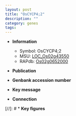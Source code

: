 ```yaml
---
layout: post
title: "OsCYCP4;2"
description: ""
category: genes
tags: 
---
```


* **Information**  
    + Symbol: OsCYCP4;2  
    + MSU: [LOC_Os02g43550](http://rice.uga.edu/cgi-bin/ORF_infopage.cgi?orf=LOC_Os02g43550)  
    + RAPdb: [Os02g0652000](http://rapdb.dna.affrc.go.jp/viewer/gbrowse_details/irgsp1?name=Os02g0652000)  

* **Publication**  

* **Genbank accession number**  

* **Key message**  

* **Connection**  

[//]: # * **Key figures**  


